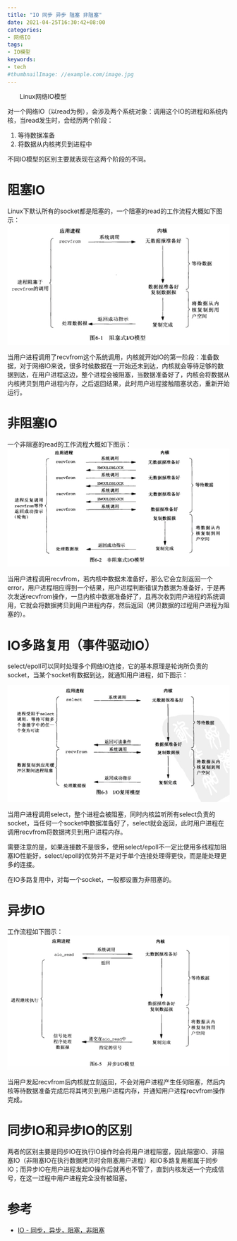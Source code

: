 ```yaml
---
title: "IO 同步 异步 阻塞 非阻塞"
date: 2021-04-25T16:30:42+08:00
categories:
- 网络IO
tags:
- IO模型
keywords:
- tech
#thumbnailImage: //example.com/image.jpg
---
```

　　Linux网络IO模型
<!--more-->
对一个网络IO（以read为例），会涉及两个系统对象：调用这个IO的进程和系统内核，当read发生时，会经历两个阶段：
1. 等待数据准备
2. 将数据从内核拷贝到进程中

不同IO模型的区别主要就表现在这两个阶段的不同。

# 阻塞IO
Linux下默认所有的socket都是阻塞的，一个阻塞的read的工作流程大概如下图示：
![阻塞IO模型](/网络IO/IO同步/1.png)

当用户进程调用了recvfrom这个系统调用，内核就开始IO的第一阶段：准备数据，对于网络IO来说，很多时候数据在一开始还未到达，内核就会等待足够的数据到达，在用户进程这边，整个进程会被阻塞，当数据准备好了，内核会将数据从内核拷贝到用户进程内存，之后返回结果，此时用户进程接触阻塞状态，重新开始运行。

# 非阻塞IO
一个非阻塞的read的工作流程大概如下图示：
![非阻塞IO模型](/网络IO/IO同步/2.png)

当用户进程调用recvfrom，若内核中数据未准备好，那么它会立刻返回一个error，用户进程相应得到一个结果，用户进程判断错误为数据为准备好，于是再次发送recvfrom操作，一旦内核中数据准备好了，且再次收到用户进程的系统调用，它就会将数据拷贝到用户进程内存，然后返回（拷贝数据的过程用户进程为阻塞的）。

# IO多路复用（事件驱动IO）
select/epoll可以同时处理多个网络IO连接，它的基本原理是轮询所负责的socket，当某个socket有数据到达，就通知用户进程，如下图示：

![IO多路复用](/网络IO/IO同步/3.png)

当用户进程调用select，整个进程会被阻塞，同时内核监听所有select负责的socket，当任何一个socket中数据准备好了，select就会返回，此时用户进程在调用recvfrom将数据拷贝到用户进程内存。

需要注意的是，如果连接数不是很多，使用select/epoll不一定比使用多线程加阻塞IO性能好，select/epoll的优势并不是对于单个连接处理得更快，而是能处理更多的连接。

在IO多路复用中，对每一个socket，一般都设置为非阻塞的。

# 异步IO
工作流程如下图示：
![异步IO模型](/网络IO/IO同步/4.png)

当用户发起recvfrom后内核就立刻返回，不会对用户进程产生任何阻塞，然后内核等待数据准备完成后将其拷贝到用户进程内存，并通知用户进程recvfrom操作完成。

# 同步IO和异步IO的区别
两者的区别主要是同步IO在执行IO操作时会将用户进程阻塞，因此阻塞IO、非阻塞IO（非阻塞IO在执行数据拷贝时会阻塞用户进程）和IO多路复用都属于同步IO；而异步IO在用户进程发起IO操作后就再也不管了，直到内核发送一个完成信号，在这一过程中用户进程完全没有被阻塞。

# 参考
- [IO - 同步，异步，阻塞，非阻塞](https://blog.csdn.net/historyasamirror/article/details/5778378)
